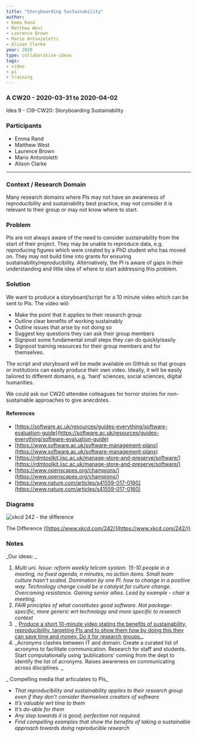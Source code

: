 ```yaml
---
title: "Storyboarding Sustainability"
author:
- Emma Rand
- Matthew West
- Laurence Brown
- Mario Antonioletti
- Alison Clarke
year: 2020
type: collaborative-ideas
tags:
- video
- pi
- training
---
```

### A CW20 - 2020-03-31 to 2020-04-02

Idea 9 - CI9-CW20: Storyboarding Sustainability


### **Participants**

* Emma Rand
* Matthew West
* Laurence Brown
* Mario Antonioletti
* Alison Clarke

---

### **Context / Research Domain**

Many research domains where PIs may not have an awareness of reproducibility and sustainability best practice, may not consider it is relevant to their group or may not know where to start.

### **Problem**

PIs are not always aware of the need to consider sustainability from the start of their project. They may be unable to reproduce data, e.g. reproducing figures which were created by a PhD student who has moved on. They may not build time into grants for ensuring sustainability/reproducibility. Alternatively, the PI is aware of gaps in their understanding and little idea of where to start addressing this problem. 


### **Solution**

We want to produce a storyboard/script for a 10 minute video which can be sent to PIs. The video will:

*   Make the point that it applies to their research group
*   Outline clear benefits of working sustainably
*   Outline issues that arise by not doing so
*   Suggest key questions they can ask their group members
*   Signpost some fundamental small steps they can do quickly/easily
*   Signpost training resources for their group members and for themselves.

The script and storyboard will be made available on GitHub so that groups or institutions can easily produce their own video. Ideally, it will be easily tailored to different domains, e.g. ‘hard’ sciences, social sciences, digital humanities.

We could ask our CW20 attendee colleagues for horror stories for non-sustainable approaches to give anecdotes.

#### References

*   [https://software.ac.uk/resources/guides-everything/software-evaluation-guide](https://software.ac.uk/resources/guides-everything/software-evaluation-guide)
*   [https://www.software.ac.uk/software-management-plans](https://www.software.ac.uk/software-management-plans)
*   [https://rdmtoolkit.jisc.ac.uk/manage-store-and-preserve/software/](https://rdmtoolkit.jisc.ac.uk/manage-store-and-preserve/software/)
*   [https://www.openscapes.org/champions/](https://www.openscapes.org/champions/)
*   [https://www.nature.com/articles/s41559-017-0160](https://www.nature.com/articles/s41559-017-0160)


### Diagrams

![xkcd 242 - the difference](../images/xkcd-242.jpg)


The Difference ([https://www.xkcd.com/242/](https://www.xkcd.com/242/))

### Notes

_Our ideas: _



1. _Multi uni. Issue: reform weekly telcom system. 15-10 people in a meeting, no fixed agenda, n minutes, no action items. Small team culture hasn’t scaled. Domination by one PI. how to change in a positive way. Technology change could be a catalyst for culture change. Overcoming resistance. Gaining senior allies. Lead by example - chair a meeting._
2. _FAIR principles of what constitutes good software. Not package-specific, more generic wrt technology and more specific to research context_
3. _ <span style="text-decoration:underline;">Produce a short 10-minute video stating the benefits of sustainability, reproducibility, targeting PIs and to show them how by doing this they can save time and money. Do it for research groups.</span>_
4. _Acronyms clashes between IT and domain. Create a curated list of acronyms to facilitate communication. Research for staff and students. Start computationally using ‘publications’ coming from the dept to identify the list of acronyms. Raises awareness on communicating across disciplines. _

_ Compelling media that articulates to PIs_



*   _That reproducibility and sustainability applies to their research group even if they don’t consider themselves creators of software_
*   _It’s valuable wrt time to them_
*   _It’s do-able for them_
*   _Any step towards it is good; perfection not required._
*   _Find compelling examples that show the benefits of taking a sustainable approach towards doing reproducible research_

